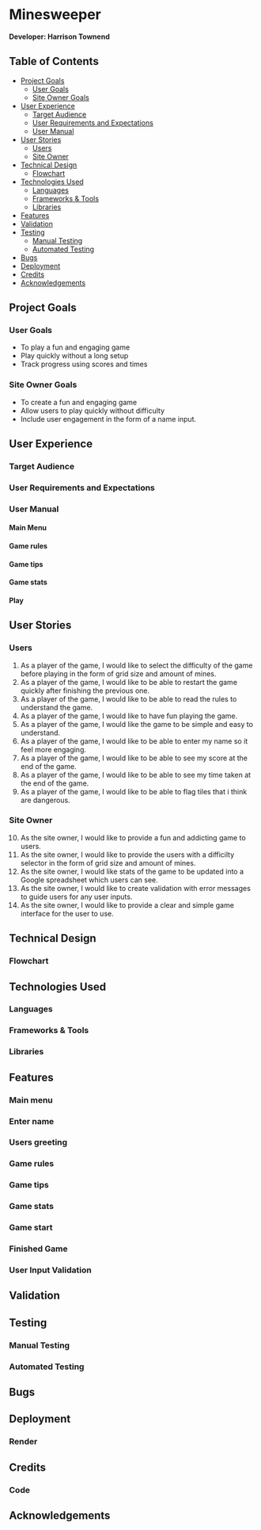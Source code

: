 # Minesweeper

**Developer: Harrison Townend**

## Table of Contents
  - [Project Goals](#project-goals)
    - [User Goals](#user-goals)
    - [Site Owner Goals](#site-owner-goals)
  - [User Experience](#user-experience)
    - [Target Audience](#target-audience)
    - [User Requirements and Expectations](#user-requirements-and-expectations)
    - [User Manual](#user-manual)
  - [User Stories](#user-stories)
    - [Users](#users)
    - [Site Owner](#site-owner)
  - [Technical Design](#technical-design)
    - [Flowchart](#flowchart)
  - [Technologies Used](#technologies-used)
    - [Languages](#languages)
    - [Frameworks & Tools](#frameworks--tools)
    - [Libraries](#libraries)
  - [Features](#features)
  - [Validation](#validation)
  - [Testing](#testing)
    - [Manual Testing](#manual-testing)
    - [Automated Testing](#automated-testing)
  - [Bugs](#bugs)
  - [Deployment](#deployment)
  - [Credits](#credits)
  - [Acknowledgements](#acknowledgements)

## Project Goals
### User Goals
- To play a fun and engaging game
- Play quickly without a long setup
- Track progress using scores and times
### Site Owner Goals
- To create a fun and engaging game
- Allow users to play quickly without difficulty
- Include user engagement in the form of a name input.
## User Experience
### Target Audience
### User Requirements and Expectations

### User Manual
#### Main Menu
#### Game rules
#### Game tips
#### Game stats
#### Play

## User Stories
### Users
1. As a player of the game, I would like to select the difficulty of the game before playing in the form of grid size and amount of mines.
2. As a player of the game, I would like to be able to restart the game quickly after finishing the previous one.
3. As a player of the game, I would like to be able to read the rules to understand the game.
4. As a player of the game, I would like to have fun playing the game.
5. As a player of the game, I would like the game to be simple and easy to understand.
6. As a player of the game, I would like to be able to enter my name so it feel more engaging.
7. As a player of the game, I would like to be able to see my score at the end of the game.
8. As a player of the game, I would like to be able to see my time taken at the end of the game.
9. As a player of the game, I would like to be able to flag tiles that i think are dangerous.
### Site Owner
10. As the site owner, I would like to provide a fun and addicting game to users.
11. As the site owner, I would like to provide the users with a difficilty selector in the form of grid size and amount of mines.
12. As the site owner, I would like stats of the game to be updated into a Google spreadsheet which users can see.
14. As the site owner, I would like to create validation with error messages to guide users for any user inputs.
15. As the site owner, I would like to provide a clear and simple game interface for the user to use.
## Technical Design
### Flowchart

## Technologies Used
### Languages
### Frameworks & Tools
### Libraries

## Features
### Main menu
### Enter name
### Users greeting
### Game rules
### Game tips
### Game stats
### Game start
### Finished Game
### User Input Validation

## Validation

## Testing
### Manual Testing
### Automated Testing

## Bugs

## Deployment
### Render

## Credits
### Code
## Acknowledgements
